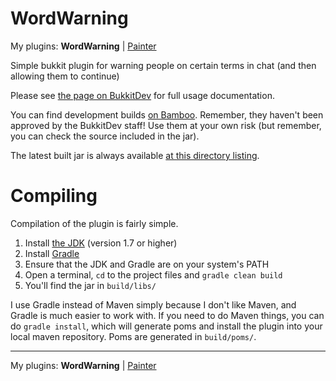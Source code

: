 WordWarning
===========

My plugins: **WordWarning** | [Painter](https://github.com/gdude2002/Painter)

Simple bukkit plugin for warning people on certain terms in chat (and then allowing them to continue)

Please see [the page on BukkitDev](http://dev.bukkit.org/bukkit-plugins/wordwarning/) for full usage documentation.

You can find development builds [on Bamboo](http://bamboo.gserv.me/browse/PLUG-WORD).
Remember, they haven't been approved by the BukkitDev staff! Use them at your own risk (but remember, you can check the
source included in the jar).

The latest built jar is always available
[at this directory listing](bamboo.gserv.me/browse/PLUG-WORD/latest/artifact/JOB1/WordWarning/).

Compiling
=========

Compilation of the plugin is fairly simple.

1. Install [the JDK](http://www.oracle.com/technetwork/java/javase/downloads/jdk7-downloads-1880260.html) (version 1.7 or higher)
2. Install [Gradle](http://www.gradle.org/)
3. Ensure that the JDK and Gradle are on your system's PATH
4. Open a terminal, `cd` to the project files and `gradle clean build`
5. You'll find the jar in `build/libs/`

I use Gradle instead of Maven simply because I don't like Maven, and Gradle is much easier to work with.
If you need to do Maven things, you can do `gradle install`, which will generate poms and install the plugin
into your local maven repository. Poms are generated in `build/poms/`.

---

My plugins: **WordWarning** | [Painter](https://github.com/gdude2002/Painter)